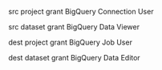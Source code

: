 src project grant BigQuery Connection User

src dataset grant BigQuery Data Viewer

dest project grant BigQuery Job User

dest dataset grant BigQuery Data Editor
